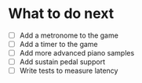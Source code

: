 # What to do next

- [ ] Add a metronome to the game
- [ ] Add a timer to the game
- [ ] Add more advanced piano samples
- [ ] Add sustain pedal support
- [ ] Write tests to measure latency